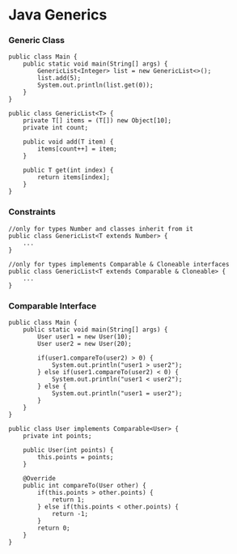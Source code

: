 # Java Generics

### Generic Class

    public class Main {
        public static void main(String[] args) {
            GenericList<Integer> list = new GenericList<>();
            list.add(5);
            System.out.println(list.get(0));
        }
    }

    public class GenericList<T> {
        private T[] items = (T[]) new Object[10];
        private int count;

        public void add(T item) {
            items[count++] = item;
        }

        public T get(int index) {
            return items[index];
        }
    }
    
### Constraints

    //only for types Number and classes inherit from it
    public class GenericList<T extends Number> {
        ...
    }

    //only for types implements Comparable & Cloneable interfaces
    public class GenericList<T extends Comparable & Cloneable> {
        ...
    }
    
### Comparable Interface

    public class Main {
        public static void main(String[] args) {
            User user1 = new User(10);
            User user2 = new User(20);

            if(user1.compareTo(user2) > 0) {
                System.out.println("user1 > user2");
            } else if(user1.compareTo(user2) < 0) {
                System.out.println("user1 < user2");
            } else {
                System.out.println("user1 = user2");
            }
        }
    }

    public class User implements Comparable<User> {
        private int points;

        public User(int points) {
            this.points = points;
        }

        @Override
        public int compareTo(User other) {
            if(this.points > other.points) {
                return 1;
            } else if(this.points < other.points) {
                return -1;
            }
            return 0;
        }
    }
    
### 
